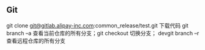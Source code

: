 ## Git
git clone git@gitlab.alipay-inc.com:common_release/test.git 下载代码
git branch –a 查看当前仓库的所有分支；git checkout 切换分支； devgit branch –r查看远程仓库的所有分支
